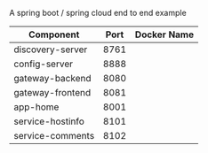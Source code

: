 A spring boot / spring cloud end to end example


|Component|Port|Docker Name|
|---|---|---|
|discovery-server|8761||
|config-server|8888||
|gateway-backend|8080||
|gateway-frontend|8081||
|app-home|8001||
|service-hostinfo|8101||
|service-comments|8102||